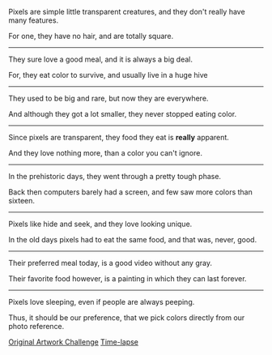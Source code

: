 Pixels are simple little transparent creatures,
and they don't really have many features.

For one, they have no hair,
and are totally square.

---

They sure love a good meal,
and it is always a big deal.

For, they eat color to survive,
and usually live in a huge hive

---

They used to be big and rare,
but now they are everywhere.

And although they got a lot smaller,
they never stopped eating color.

---

Since pixels are transparent,
they food they eat is __really__ apparent.

And they love nothing more,
than a color you can't ignore.

---

In the prehistoric days,
they went through a pretty tough phase.

Back then computers barely had a screen,
and few saw more colors than sixteen.

---

Pixels like hide and seek,
and they love looking unique.

In the old days pixels had to eat the same food,
and that was, never, good.

---

Their preferred meal today,
is a good video without any gray.

Their favorite food however,
is a painting in which they can last forever.

---

Pixels love sleeping,
even if people are always peeping.

Thus, it should be our preference,
that we pick colors directly from our photo reference.

[Original Artwork Challenge](https://www.reddit.com/r/redditgetsdrawn/comments/ss7czm/this_is_me/hygjsax/?utm_source=reddit&utm_medium=web2x&context=3)
[Time-lapse](https://youtu.be/hvb4fQ6LqTo)
